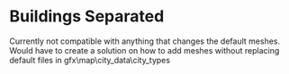﻿# Buildings Separated
Currently not compatible with anything that changes the default meshes.
Would have to create a solution on how to add meshes without replacing default files in gfx\map\city_data\city_types
